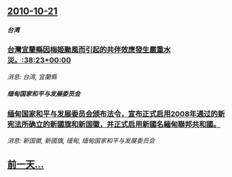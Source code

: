 ## [2010-10-21](/news/2010/10/21/index.md)

##### 台湾
### [ 台灣宜蘭縣因梅姬颱風而引起的共伴效應發生嚴重水災。:38:23+00:00](/news/2010/10/21/台灣宜蘭縣因梅姬颱風而引起的共伴效應發生嚴重水災-38-23-00-00.md)
_消息: 台湾, 宜蘭縣_

##### 缅甸国家和平与发展委员会
### [ 缅甸国家和平与发展委员会颁布法令，宣布正式启用2008年通过的新宪法所确立的新國旗和新国徽，并正式启用新國名緬甸聯邦共和國。](/news/2010/10/21/缅甸国家和平与发展委员会颁布法令-宣布正式启用2008年通过的新宪法所确立的新國旗和新国徽-并正式启用新國名緬甸聯邦共.md)
_消息: 新国徽, 新國旗, 缅甸, 缅甸国家和平与发展委员会_

## [前一天...](/news/2010/10/20/index.md)

